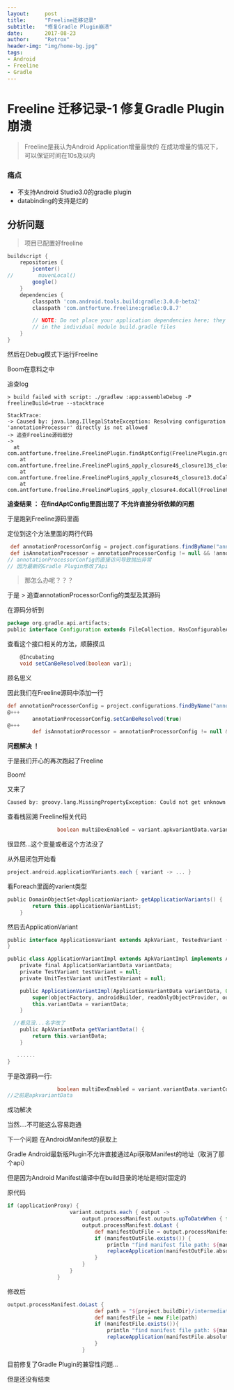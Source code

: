 ```yaml
---
layout:     post
title:      "Freeline迁移记录"
subtitle:   "修复Gradle Plugin崩溃"
date:       2017-08-23
author:     "Retrox"
header-img: "img/home-bg.jpg"
tags:
- Android
- Freeline
- Gradle
---
```


# Freeline 迁移记录-1 修复Gradle Plugin崩溃

> Freeline是我认为Android Application增量最快的 在成功增量的情况下，可以保证时间在10s及以内

### 痛点

- 不支持Android Studio3.0的gradle plugin
- databinding的支持是烂的


## 分析问题

> 项目已配置好freeline

```groovy
buildscript {
    repositories {
        jcenter()
//        mavenLocal()
        google()
    }
    dependencies {
        classpath 'com.android.tools.build:gradle:3.0.0-beta2'
        classpath 'com.antfortune.freeline:gradle:0.8.7'

        // NOTE: Do not place your application dependencies here; they belong
        // in the individual module build.gradle files
    }
}
```

然后在Debug模式下运行Freeline

Boom在意料之中

追查log

```shell
> build failed with script: ./gradlew :app:assembleDebug -P freelineBuild=true --stacktrace

StackTrace: 
-> Caused by: java.lang.IllegalStateException: Resolving configuration 'annotationProcessor' directly is not allowed
-> 追查Freeline源码部分
-> 
  at com.antfortune.freeline.FreelinePlugin.findAptConfig(FreelinePlugin.groovy:644)
	at com.antfortune.freeline.FreelinePlugin$_apply_closure4$_closure13$_closure19.doCall(FreelinePlugin.groovy:176)
	at com.antfortune.freeline.FreelinePlugin$_apply_closure4$_closure13.doCall(FreelinePlugin.groovy:156)
	at com.antfortune.freeline.FreelinePlugin$_apply_closure4.doCall(FreelinePlugin.groovy:51)
```

**追查结果 ： 在findAptConfig里面出现了 不允许直接分析依赖的问题**

于是跑到Freeline源码里面

定位到这个方法里面的两行代码

```groovy
 def annotationProcessorConfig = project.configurations.findByName("annotationProcessor")
 def isAnnotationProcessor = annotationProcessorConfig != null && !annotationProcessorConfig.empty
// annotationProcessorConfig的直接访问导致抛出异常
// 因为最新的Gradle Plugin修改了Api
```

> 那怎么办呢？？？

于是 > 追查annotationProcessorConfig的类型及其源码

在源码分析到

```groovy
package org.gradle.api.artifacts;
public interface Configuration extends FileCollection, HasConfigurableAttributes<Configuration> 
```

查看这个接口相关的方法，顺藤摸瓜

```groovy
    @Incubating
    void setCanBeResolved(boolean var1);
```

顾名思义

因此我们在Freeline源码中添加一行

```groovy
def annotationProcessorConfig = project.configurations.findByName("annotationProcessor")
@+++
        annotationProcessorConfig.setCanBeResolved(true)
@+++
        def isAnnotationProcessor = annotationProcessorConfig != null && !annotationProcessorConfig.empty
```

**问题解决 ！**

于是我们开心的再次跑起了Freeline

Boom!

又来了

```groovy
Caused by: groovy.lang.MissingPropertyException: Could not get unknown property 'apkvariantData' for object of type com.android.build.gradle.internal.api.ApplicationVariantImpl.
```

查看栈回溯 Freeline相关代码

```groovy
                boolean multiDexEnabled = variant.apkvariantData.variantConfiguration.isMultiDexEnabled()

```

很显然...这个变量或者这个方法没了

从外层闭包开始看

```groovy
project.android.applicationVariants.each { variant -> ... }
```

看Foreach里面的varient类型

```groovy
public DomainObjectSet<ApplicationVariant> getApplicationVariants() {
        return this.applicationVariantList;
    }
```

然后去ApplicationVariant

```groovy
public interface ApplicationVariant extends ApkVariant, TestedVariant {
}
```

```groovy
public class ApplicationVariantImpl extends ApkVariantImpl implements ApplicationVariant {
    private final ApplicationVariantData variantData;
    private TestVariant testVariant = null;
    private UnitTestVariant unitTestVariant = null;

    public ApplicationVariantImpl(ApplicationVariantData variantData, ObjectFactory objectFactory, AndroidBuilder androidBuilder, ReadOnlyObjectProvider readOnlyObjectProvider, NamedDomainObjectContainer<BaseVariantOutput> outputs) {
        super(objectFactory, androidBuilder, readOnlyObjectProvider, outputs);
        this.variantData = variantData;
    }

  //看见没...名字改了
    public ApkVariantData getVariantData() {
        return this.variantData;
    }

   ......
}

```

于是改源码一行:

```groovy
                boolean multiDexEnabled = variant.variantData.variantConfiguration.isMultiDexEnabled()
//之前是apkvariantData
```

成功解决

当然....不可能这么容易跑通

下一个问题 在AndroidManifest的获取上

Gradle Android最新版Plugin不允许直接通过Api获取Manifest的地址（取消了那个api）

但是因为Android Manifest编译中在build目录的地址是相对固定的

原代码

```groovy
if (applicationProxy) {
                    variant.outputs.each { output ->
                        output.processManifest.outputs.upToDateWhen { false }
                        output.processManifest.doLast {
                            def manifestOutFile = output.processManifest.manifestOutputFile
                            if (manifestOutFile.exists()) {
                                println "find manifest file path: ${manifestOutFile.absolutePath}"
                                replaceApplication(manifestOutFile.absolutePath as String)
                            }
                        }
                    }
                }
```

修改后

```groovy
output.processManifest.doLast {
                            def path = "${project.buildDir}/intermediates/manifests/full/debug/AndroidManifest.xml"
                            def manifestFile = new File(path)
                            if (manifestFile.exists()){
                                println "find manifest file path: ${manifestFile.absolutePath}"
                                replaceApplication(manifestFile.absolutePath as String)
                            }
                        }
```



目前修复了Gradle Plugin的兼容性问题...

但是还没有结束




